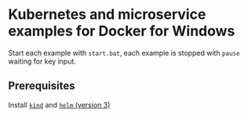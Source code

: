 # Kubernetes and microservice examples for Docker for Windows

Start each example with `start.bat`, each example is stopped with `pause` waiting for key input.

## Prerequisites

Install [`kind`](https://github.com/kubernetes-sigs/kind) and [`helm` (version 3)](https://github.com/helm/helm)

